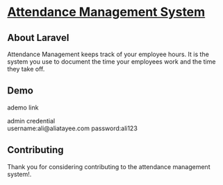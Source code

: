 <p align="center"><a href="https://ams.aliatayee.com" target="_blank"><h1>Attendance Management System</h1></a></p>

## About Laravel

Attendance Management keeps track of your employee hours. It is the system you use to document the time your employees work and the time they take off.
## Demo
<a href="http://ams.aliatayee.com"></a> ademo link
<p>
    admin credential
    <br>
    username:ali@aliatayee.com
    password:ali123
</p>


## Contributing

Thank you for considering contributing to the attendance management system!.

